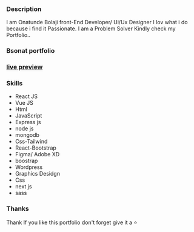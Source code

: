 ### Description
I am Onatunde Bolaji front-End Developer/ Ui/Ux Designer I lov what i do because i find it Passionate. I am a Problem Solver Kindly check my Portfolio..


### Bsonat portfolio 

### [live preview](https://bsonat.onrender.com/)


### Skills

- React JS
- Vue JS
- Html
- JavaScript
- Express js
- node js
- mongodb
- Css-Tailwind 
- React-Bootstrap
- Figma/ Adobe XD
- boostrap
- Wordpress
- Graphics Desidgn
- Css
- next js
- sass



### Thanks
Thank
If you like this portfolio  don't forget give it a ⭐ 
